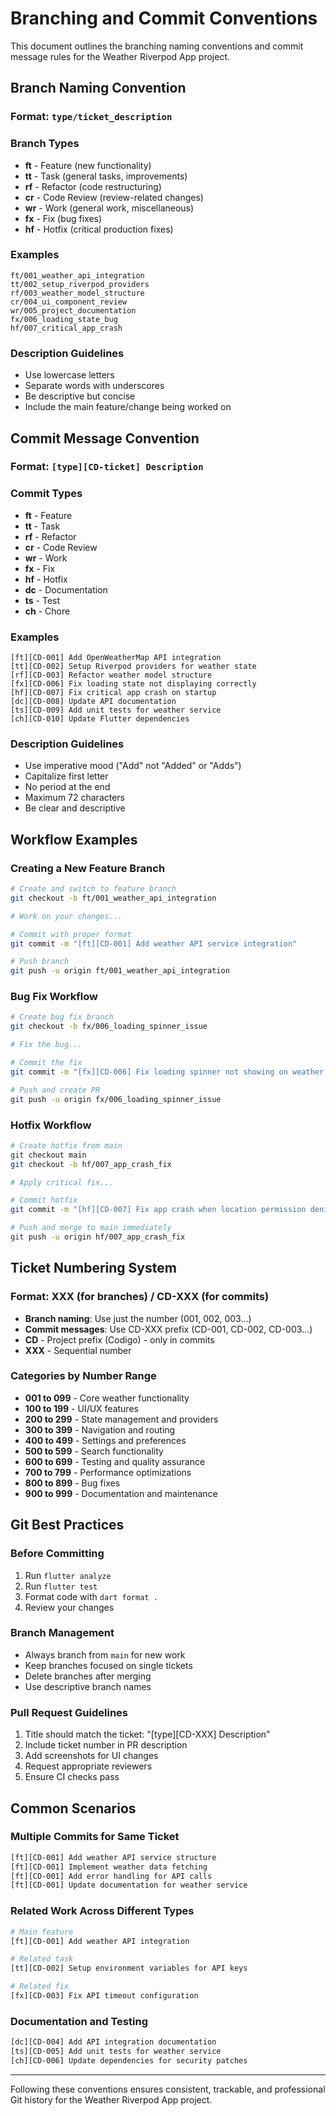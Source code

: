 # Branching and Commit Conventions

This document outlines the branching naming conventions and commit message rules for the Weather Riverpod App project.

## Branch Naming Convention

### Format: `type/ticket_description`

### Branch Types

- **ft** - Feature (new functionality)
- **tt** - Task (general tasks, improvements)
- **rf** - Refactor (code restructuring)
- **cr** - Code Review (review-related changes)
- **wr** - Work (general work, miscellaneous)
- **fx** - Fix (bug fixes)
- **hf** - Hotfix (critical production fixes)

### Examples

```
ft/001_weather_api_integration
tt/002_setup_riverpod_providers
rf/003_weather_model_structure
cr/004_ui_component_review
wr/005_project_documentation
fx/006_loading_state_bug
hf/007_critical_app_crash
```

### Description Guidelines

- Use lowercase letters
- Separate words with underscores
- Be descriptive but concise
- Include the main feature/change being worked on

## Commit Message Convention

### Format: `[type][CD-ticket] Description`

### Commit Types

- **ft** - Feature
- **tt** - Task
- **rf** - Refactor
- **cr** - Code Review
- **wr** - Work
- **fx** - Fix
- **hf** - Hotfix
- **dc** - Documentation
- **ts** - Test
- **ch** - Chore

### Examples

```
[ft][CD-001] Add OpenWeatherMap API integration
[tt][CD-002] Setup Riverpod providers for weather state
[rf][CD-003] Refactor weather model structure
[fx][CD-006] Fix loading state not displaying correctly
[hf][CD-007] Fix critical app crash on startup
[dc][CD-008] Update API documentation
[ts][CD-009] Add unit tests for weather service
[ch][CD-010] Update Flutter dependencies
```

### Description Guidelines

- Use imperative mood ("Add" not "Added" or "Adds")
- Capitalize first letter
- No period at the end
- Maximum 72 characters
- Be clear and descriptive

## Workflow Examples

### Creating a New Feature Branch

```bash
# Create and switch to feature branch
git checkout -b ft/001_weather_api_integration

# Work on your changes...

# Commit with proper format
git commit -m "[ft][CD-001] Add weather API service integration"

# Push branch
git push -u origin ft/001_weather_api_integration
```

### Bug Fix Workflow

```bash
# Create bug fix branch
git checkout -b fx/006_loading_spinner_issue

# Fix the bug...

# Commit the fix
git commit -m "[fx][CD-006] Fix loading spinner not showing on weather fetch"

# Push and create PR
git push -u origin fx/006_loading_spinner_issue
```

### Hotfix Workflow

```bash
# Create hotfix from main
git checkout main
git checkout -b hf/007_app_crash_fix

# Apply critical fix...

# Commit hotfix
git commit -m "[hf][CD-007] Fix app crash when location permission denied"

# Push and merge to main immediately
git push -u origin hf/007_app_crash_fix
```

## Ticket Numbering System

### Format: XXX (for branches) / CD-XXX (for commits)

- **Branch naming**: Use just the number (001, 002, 003...)
- **Commit messages**: Use CD-XXX prefix (CD-001, CD-002, CD-003...)
- **CD** - Project prefix (Codigo) - only in commits
- **XXX** - Sequential number

### Categories by Number Range

- **001 to 099** - Core weather functionality
- **100 to 199** - UI/UX features
- **200 to 299** - State management and providers
- **300 to 399** - Navigation and routing
- **400 to 499** - Settings and preferences
- **500 to 599** - Search functionality
- **600 to 699** - Testing and quality assurance
- **700 to 799** - Performance optimizations
- **800 to 899** - Bug fixes
- **900 to 999** - Documentation and maintenance

## Git Best Practices

### Before Committing

1. Run `flutter analyze`
2. Run `flutter test`
3. Format code with `dart format .`
4. Review your changes

### Branch Management

- Always branch from `main` for new work
- Keep branches focused on single tickets
- Delete branches after merging
- Use descriptive branch names

### Pull Request Guidelines

1. Title should match the ticket: "[type][CD-XXX] Description"
2. Include ticket number in PR description
3. Add screenshots for UI changes
4. Request appropriate reviewers
5. Ensure CI checks pass

## Common Scenarios

### Multiple Commits for Same Ticket

```bash
[ft][CD-001] Add weather API service structure
[ft][CD-001] Implement weather data fetching
[ft][CD-001] Add error handling for API calls
[ft][CD-001] Update documentation for weather service
```

### Related Work Across Different Types

```bash
# Main feature
[ft][CD-001] Add weather API integration

# Related task
[tt][CD-002] Setup environment variables for API keys

# Related fix
[fx][CD-003] Fix API timeout configuration
```

### Documentation and Testing

```bash
[dc][CD-004] Add API integration documentation
[ts][CD-005] Add unit tests for weather service
[ch][CD-006] Update dependencies for security patches
```

---

Following these conventions ensures consistent, trackable, and professional Git history for the Weather Riverpod App project.
